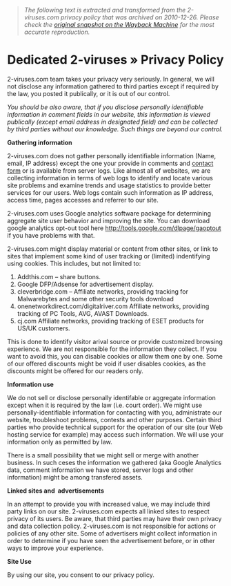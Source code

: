 > *The following text is extracted and transformed from the 2-viruses.com privacy policy that was archived on 2010-12-26. Please check the [original snapshot on the Wayback Machine](https://web.archive.org/web/20101226182608id_/http%3A//www.2-viruses.com/privacy-policy) for the most accurate reproduction.*

# Dedicated 2-viruses » Privacy Policy

2-viruses.com team takes your privacy very seriously. In general, we will not disclose any information gathered to third parties except if required by the law, you posted it publically, or it is out of our control.

_You should be also aware, that if you disclose personally identifiable information in comment fields in our website, this information is viewed publically (except email address in designated field) and can be collected by third parties without our knowledge. Such things are beyond our control._

**Gathering information**

2-viruses.com does not gather personally identifiable information (Name, email, IP address) except the one your provide in comments and [contact form](http://www.2-viruses.com/about.html) or is available from server logs. Like almost all of websites, we are collecting information in terms of web logs to identify and locate various site problems and examine trends and usage statistics to provide better services for our users. Web logs contain such information as IP address, access time, pages accesses and referrer to our site.

2-viruses.com uses Google analytics software package for determining aggregate site user behavior and improving the site. You can download google analytics opt-out tool here <http://tools.google.com/dlpage/gaoptout> if you have problems with that.

2-viruses.com might display material or content from other sites, or link to sites that implement some kind of user tracking or (limited) indentifying using cookies. This includes, but not limited to:

  1. Addthis.com – share buttons. 
  2. Google DFP/Adsense for advertisement display. 
  3. cleverbridge.com – Affiliate networks, providing tracking for Malwarebytes and some other security tools download 
  4. onenetworkdirect.com/digitalriver.com Affiliate networks, providing tracking of PC Tools, AVG, AVAST Downloads. 
  5. cj.com Affiliate networks, providing tracking of ESET products for US/UK customers. 



This is done to identify visitor arival source or provide customized browsing experience. We are not responsible for the information they collect. If you want to avoid this, you can disable cookies or allow them one by one. Some of our offered discounts might be void if user disables cookies, as the discounts might be offered for our readers only. 

**Information use**

We do not sell or disclose personally identifable or aggregate information except when it is required by the law (i.e. court order). We might use personally-identifiable information for contacting with you, administrate our website, troubleshoot problems, contests and other purposes. Certain third parties who provide technical support for the operation of our site (our Web hosting service for example) may access such information. We will use your information only as permitted by law.

There is a small possibility that we might sell or merge with another business. In such ceses the information we gathered (aka Google Analytics data, comment information we have stored, server logs and other information) might be among transfered assets.

**Linked sites and  advertisements**

In an attempt to provide you with increased value, we may include third party links on our site. 2-viruses.com expects all linked sites to respect privacy of its users. Be aware, that third parties may have their own privacy and data collection policy. 2-viruses.com is not responsible for actions or policies of any other site. Some of advertisers might collect information in order to determine if you have seen the advertisement before, or in other ways to improve your experience.

**Site Use**

By using our site, you consent to our privacy policy.
